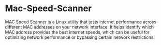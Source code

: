 # Mac-Speed-Scanner
MAC Speed Scanner is a Linux utility that tests internet performance across different MAC addresses on your network interface. It helps identify which MAC address provides the best internet speeds, which can be useful for optimizing network performance or bypassing certain network restrictions.
